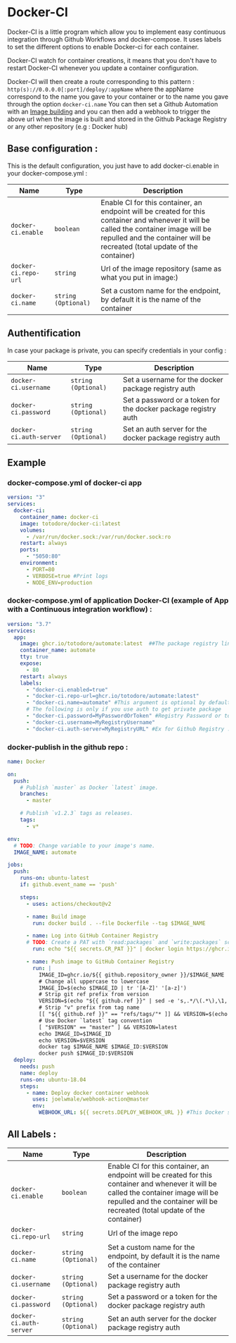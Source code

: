 # Docker-CI

Docker-CI is a little program which allow you to implement easy continuous integration through Github Workflows and docker-compose. It uses labels to set the different options to enable Docker-ci for each container.

Docker-CI watch for container creations, it means that you don't have to restart Docker-CI whenever you update a container configuration.

Docker-CI will then create a route corresponding to this pattern : ```http(s)://0.0.0.0[:port]/deploy/:appName``` where the appName correspond to the name you gave to your container or to the name you gave through the option ```docker-ci.name```
You can then set a Github Automation with an [Image building](https://github.com/actions/starter-workflows/blob/a571f2981ab5a22dfd9158f20646c2358db3654c/ci/docker-publish.yml) and you can then add a webhook to trigger the above url when the image is built and stored in the Github Package Registry or any other repository (e.g : Docker hub)

## Base configuration :
This is the default configuration, you just have to add docker-ci.enable in your docker-compose.yml :

|Name|Type|Description|
|----|----|-----------|
| ```docker-ci.enable```|```boolean```|Enable CI for this container, an endpoint will be created for this container and whenever it will be called the container image will be repulled and the container will be recreated (total update of the container)|
| ```docker-ci.repo-url```|```string```|Url of the image repository (same as what you put in image:)|
| ```docker-ci.name```|```string (Optional)```|Set a custom name for the endpoint, by default it is the name of the container|


## Authentification
In case your package is private, you can specify credentials in your config :

|Name|Type|Description|
|----|----|-----------|
| ```docker-ci.username```|```string (Optional)```|Set a username for the docker package registry auth|
| ```docker-ci.password```|```string (Optional)```|Set a password or a token for the docker package registry auth|
| ```docker-ci.auth-server```|```string (Optional)```|Set an auth server for the docker package registry auth|


## Example

### docker-compose.yml of docker-ci app
```yaml
version: "3"
services:
  docker-ci:
    container_name: docker-ci
    image: totodore/docker-ci:latest
    volumes:
      - /var/run/docker.sock:/var/run/docker.sock:ro
    restart: always
    ports:
      - "5050:80"
    environment:
      - PORT=80
      - VERBOSE=true #Print logs
      - NODE_ENV=production
```
### docker-compose.yml of application Docker-CI (example of App with a Continuous integration workflow) :
```yaml
version: "3.7"
services:
  app:
    image: ghcr.io/totodore/automate:latest  ##The package registry link
    container_name: automate
    tty: true
    expose:
      - 80
    restart: always
    labels:
      - "docker-ci.enabled=true"
      - "docker-ci.repo-url=ghcr.io/totodore/automate:latest"
      - "docker-ci.name=automate" #This argument is optional by default it is the name of the container (container_name)
      # The following is only if you use auth to get private package
      - "docker-ci.password=MyPasswordOrToken" #Registry Password or token 
      - "docker-ci.username=MyRegistryUsername"
      - "docker-ci.auth-server=MyRegistryURL" #Ex for Github Registry : https://ghcr.io or https://docker.pkg.github.com
```

### docker-publish in the github repo :
```yaml
name: Docker

on:
  push:
    # Publish `master` as Docker `latest` image.
    branches:
      - master

    # Publish `v1.2.3` tags as releases.
    tags:
      - v*

env:
  # TODO: Change variable to your image's name.
  IMAGE_NAME: automate

jobs:
  push:
    runs-on: ubuntu-latest
    if: github.event_name == 'push'

    steps:
      - uses: actions/checkout@v2

      - name: Build image
        run: docker build . --file Dockerfile --tag $IMAGE_NAME

      - name: Log into GitHub Container Registry
      # TODO: Create a PAT with `read:packages` and `write:packages` scopes and save it as an Actions secret `CR_PAT`
        run: echo "${{ secrets.CR_PAT }}" | docker login https://ghcr.io -u ${{ github.actor }} --password-stdin

      - name: Push image to GitHub Container Registry
        run: |
          IMAGE_ID=ghcr.io/${{ github.repository_owner }}/$IMAGE_NAME
          # Change all uppercase to lowercase
          IMAGE_ID=$(echo $IMAGE_ID | tr '[A-Z]' '[a-z]')
          # Strip git ref prefix from version
          VERSION=$(echo "${{ github.ref }}" | sed -e 's,.*/\(.*\),\1,')
          # Strip "v" prefix from tag name
          [[ "${{ github.ref }}" == "refs/tags/"* ]] && VERSION=$(echo $VERSION | sed -e 's/^v//')
          # Use Docker `latest` tag convention
          [ "$VERSION" == "master" ] && VERSION=latest
          echo IMAGE_ID=$IMAGE_ID
          echo VERSION=$VERSION
          docker tag $IMAGE_NAME $IMAGE_ID:$VERSION
          docker push $IMAGE_ID:$VERSION
  deploy:
    needs: push
    name: deploy
    runs-on: ubuntu-18.04
    steps:
      - name: Deploy docker container webhook
        uses: joelwmale/webhook-action@master
        env:
          WEBHOOK_URL: ${{ secrets.DEPLOY_WEBHOOK_URL }} #This Docker secret correspond to http(s)://IP[:port]/deploy/automate
```

## All Labels :
|Name|Type|Description|
|----|----|-----------|
| ```docker-ci.enable```|```boolean```|Enable CI for this container, an endpoint will be created for this container and whenever it will be called the container image will be repulled and the container will be recreated (total update of the container)|
| ```docker-ci.repo-url```|```string```|Url of the image repo|
| ```docker-ci.name```|```string (Optional)```|Set a custom name for the endpoint, by default it is the name of the container|
| ```docker-ci.username```|```string (Optional)```|Set a username for the docker package registry auth|
| ```docker-ci.password```|```string (Optional)```|Set a password or a token for the docker package registry auth|
| ```docker-ci.auth-server```|```string (Optional)```|Set an auth server for the docker package registry auth|
